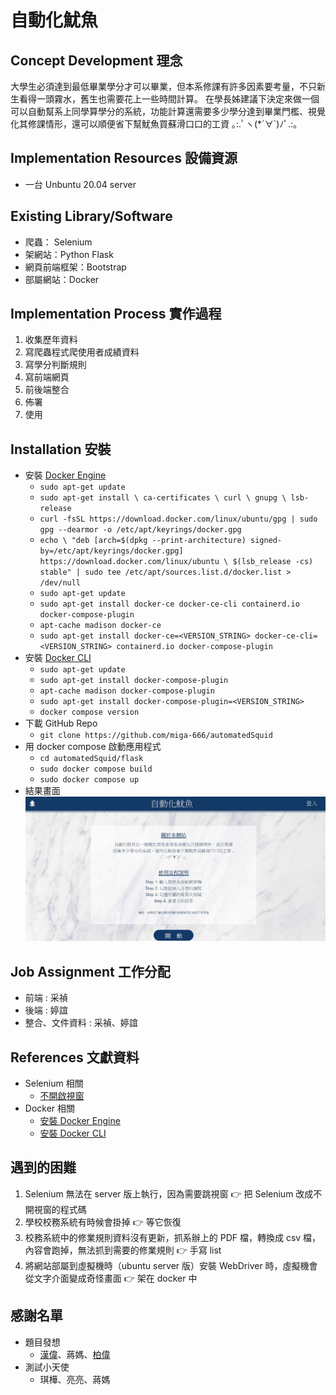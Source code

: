 # 自動化魷魚

## Concept Development 理念
大學生必須達到最低畢業學分才可以畢業，但本系修課有許多因素要考量，不只新生看得一頭霧水，舊生也需要花上一些時間計算。
在學長姊建議下決定來做一個可以自動幫系上同學算學分的系統，功能計算還需要多少學分達到畢業門檻、視覺化其修課情形，還可以順便省下幫魷魚買蘇滑口口的工資 ｡:.ﾟヽ(*´∀`)ﾉﾟ.:｡ 


## Implementation Resources 設備資源
- 一台 Unbuntu 20.04 server

## Existing Library/Software
- 爬蟲： Selenium
- 架網站：Python Flask
- 網頁前端框架：Bootstrap
- 部屬網站：Docker

## Implementation Process 實作過程
1. 收集歷年資料
2. 寫爬蟲程式爬使用者成績資料
3. 寫學分判斷規則
4. 寫前端網頁
5. 前後端整合
6. 佈署
7. 使用

## Installation 安裝
- 安裝 [Docker Engine](https://docs.docker.com/engine/install/ubuntu/)
    - `sudo apt-get update`
    - `sudo apt-get install \
        ca-certificates \
        curl \
        gnupg \
        lsb-release`
    - `curl -fsSL https://download.docker.com/linux/ubuntu/gpg | sudo gpg --dearmor -o /etc/apt/keyrings/docker.gpg`
    - `echo \
      "deb [arch=$(dpkg --print-architecture) signed-by=/etc/apt/keyrings/docker.gpg] https://download.docker.com/linux/ubuntu \
      $(lsb_release -cs) stable" | sudo tee /etc/apt/sources.list.d/docker.list > /dev/null`
    - `sudo apt-get update`
    - `sudo apt-get install docker-ce docker-ce-cli containerd.io docker-compose-plugin`
    - `apt-cache madison docker-ce`
    - `sudo apt-get install docker-ce=<VERSION_STRING> docker-ce-cli=<VERSION_STRING> containerd.io docker-compose-plugin`
- 安裝 [Docker CLI](https://docs.docker.com/compose/install/compose-plugin/#installing-compose-on-linux-systems)
	- `sudo apt-get update`
	- `sudo apt-get install docker-compose-plugin`
	- `apt-cache madison docker-compose-plugin`
	- `sudo apt-get install docker-compose-plugin=<VERSION_STRING>`
    - `docker compose version`
- 下載 GitHub Repo
    - `git clone https://github.com/miga-666/automatedSquid`
- 用 docker compose 啟動應用程式
    - `cd automatedSquid/flask`
    - `sudo docker compose build`
    - `sudo docker compose up`
- 結果畫面
      ![image](https://github.com/NCNU-OpenSource/automatedSquid/blob/main/MainPage.jpg)

## Job Assignment 工作分配
- 前端 : 采禎
- 後端 : 婷誼
- 整合、文件資料 : 采禎、婷誼


## References 文獻資料
- Selenium 相關
  - [不開啟視窗](https://vimsky.com/zh-tw/examples/detail/python-method-selenium.webdriver.FirefoxOptions.html)
- Docker 相關
    - [安裝 Docker Engine](https://docs.docker.com/engine/install/ubuntu/)
    - [安裝 Docker CLI](https://docs.docker.com/compose/install/compose-plugin/#installing-compose-on-linux-systems)
## 遇到的困難
1. Selenium 無法在 server 版上執行，因為需要跳視窗 
  :point_right: 把 Selenium 改成不開視窗的程式碼 
2. 學校校務系統有時候會掛掉 
  :point_right: 等它恢復
3. 校務系統中的修業規則資料沒有更新，抓系辦上的 PDF 檔，轉換成 csv 檔，內容會跑掉，無法抓到需要的修業規則 
  :point_right: 手寫 list 
4. 將網站部屬到虛擬機時（ubuntu server 版）安裝 WebDriver 時，虛擬機會從文字介面變成奇怪畫面
  :point_right: 架在 docker 中 

## 感謝名單
- 題目發想
  - [漢偉](https://github.com/UncleHanWei)、蔣媽、[柏偉](https://github.com/PengLaiRenOu) 
- 測試小天使
  - 琪樺、亮亮、蔣媽
